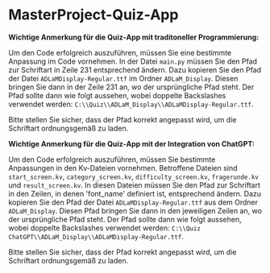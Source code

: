 # MasterProject-Quiz-App

**Wichtige Anmerkung für die Quiz-App mit traditoneller Programmierung:**

Um den Code erfolgreich auszuführen, müssen Sie eine bestimmte Anpassung im Code vornehmen. In der Datei `main.py` müssen Sie den Pfad zur Schriftart in Zeile 231 entsprechend ändern. Dazu kopieren Sie den Pfad der Datei `ADLaMDisplay-Regular.ttf` im Ordner `ADLaM_Display`. Diesen bringen Sie dann in der Zeile 231 an, wo der ursprüngliche Pfad steht. Der Pfad sollte dann wie folgt aussehen, wobei doppelte Backslashes verwendet werden: `C:\\Quiz\\ADLaM_Display\\ADLaMDisplay-Regular.ttf`.

Bitte stellen Sie sicher, dass der Pfad korrekt angepasst wird, um die Schriftart ordnungsgemäß zu laden.

**Wichtige Anmerkung für die Quiz-App mit der Integration von ChatGPT:**

Um den Code erfolgreich auszuführen, müssen Sie bestimmte Anpassungen in den Kv-Dateien vornehmen. Betroffene Dateien sind `start_screen.kv`, `category_screen.kv`, `difficulty_screen.kv`, `fragerunde.kv` und `result_screen.kv`. In diesen Dateien müssen Sie den Pfad zur Schriftart in den Zeilen, in denen 'font_name' definiert ist, entsprechend ändern. Dazu kopieren Sie den Pfad der Datei `ADLaMDisplay-Regular.ttf` aus dem Ordner `ADLaM_Display`. Diesen Pfad bringen Sie dann in den jeweiligen Zeilen an, wo der ursprüngliche Pfad steht. Der Pfad sollte dann wie folgt aussehen, wobei doppelte Backslashes verwendet werden: `C:\\Quiz ChatGPT\\ADLaM_Display\\ADLaMDisplay-Regular.ttf`.

Bitte stellen Sie sicher, dass der Pfad korrekt angepasst wird, um die Schriftart ordnungsgemäß zu laden.
